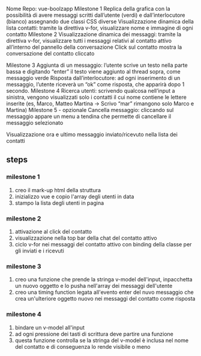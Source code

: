 Nome Repo: vue-boolzapp
Milestone 1
Replica della grafica con la possibilità di avere messaggi scritti dall’utente (verdi) e dall’interlocutore (bianco) assegnando due classi CSS diverse
Visualizzazione dinamica della lista contatti: tramite la direttiva v-for, visualizzare nome e immagine di ogni contatto
Milestone 2
Visualizzazione dinamica dei messaggi: tramite la direttiva v-for, visualizzare tutti i messaggi relativi al contatto attivo all’interno del pannello della conversazione
Click sul contatto mostra la conversazione del contatto cliccato


Milestone 3
Aggiunta di un messaggio: l’utente scrive un testo nella parte bassa e digitando “enter” il testo viene aggiunto al thread sopra, come messaggio verde
Risposta dall’interlocutore: ad ogni inserimento di un messaggio, l’utente riceverà un “ok” come risposta, che apparirà dopo 1 secondo.
Milestone 4
Ricerca utenti: scrivendo qualcosa nell’input a sinistra, vengono visualizzati solo i contatti il cui nome contiene le lettere inserite (es, Marco, Matteo Martina -> Scrivo “mar” rimangono solo Marco e Martina)
Milestone 5 - opzionale
Cancella messaggio: cliccando sul messaggio appare un menu a tendina che permette di cancellare il messaggio selezionato

Visualizzazione ora e ultimo messaggio inviato/ricevuto nella lista dei contatti 

## steps

### milestone 1
1. creo il mark-up html della struttura 
2. inizializzo vue e copio l'array degli utenti in data
3. stampo la lista degli utenti in pagina

### milestone 2
1. attivazione al click del contatto
2. visualizzazione nella top bar della chat del contatto attivo
3. ciclo v-for nei messaggi del contatto attivo con binding della classe per gli inviati e i ricevuti

### milestone 3
1. creo una funzione che prende la stringa v-model dell'input, inpacchetta un nuovo oggetto e lo pusha nell'array dei messaggi dell'utente
2. creo una timing function legata all'evento enter del nuvo messaggio che crea un'ulteriore oggetto nuovo nei messaggi del contatto come risposta

### milestone 4
1. bindare un v-model all'input
2. ad ogni pressione dei tasti di scrittura deve partire una funzione
3. questa funzione controlla se la stringa del v-model è inclusa nel nome del contatto e di conseguenza lo rende visibile o meno